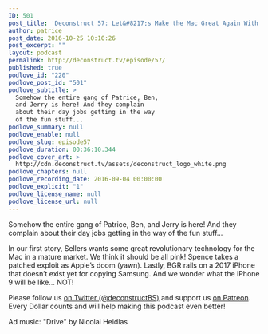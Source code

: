 ```yaml
---
ID: 501
post_title: 'Deconstruct 57: Let&#8217;s Make the Mac Great Again With Unicorn Tears'
author: patrice
post_date: 2016-10-25 10:10:26
post_excerpt: ""
layout: podcast
permalink: http://deconstruct.tv/episode/57/
published: true
podlove_id: "220"
podlove_post_id: "501"
podlove_subtitle: >
  Somehow the entire gang of Patrice, Ben,
  and Jerry is here! And they complain
  about their day jobs getting in the way
  of the fun stuff...
podlove_summary: null
podlove_enable: null
podlove_slug: episode57
podlove_duration: 00:36:10.344
podlove_cover_art: >
  http://cdn.deconstruct.tv/assets/deconstruct_logo_white.png
podlove_chapters: null
podlove_recording_date: 2016-09-04 00:00:00
podlove_explicit: "1"
podlove_license_name: null
podlove_license_url: null
---
```

<p>Somehow the entire gang of Patrice, Ben, and Jerry is here! And they complain about their day jobs getting in the way of the fun stuff...</p>
<p>In our first story, Sellers wants some great revolutionary technology for the Mac in a mature market. We think it should be all pink! Spence takes a patched exploit as Apple’s doom (yawn).  Lastly, BGR rails on a 2017 iPhone that doesn’t exist yet for copying Samsung. And we wonder what the iPhone 9 will be like... NOT!</p>
<p>
Please follow us <a href="http://twitter.com/deconstructBS">on Twitter (@deconstructBS)</a> and support us <a href="http://patreon.com/deconstruct">on Patreon</a>. Every Dollar counts and will help making this podcast even better!
</p>
<p>Ad music: "Drive" by Nicolai Heidlas</p>